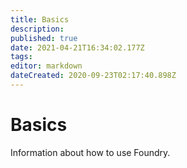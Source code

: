 ```yaml
---
title: Basics
description: 
published: true
date: 2021-04-21T16:34:02.177Z
tags: 
editor: markdown
dateCreated: 2020-09-23T02:17:40.898Z
---
```


# Basics
Information about how to use Foundry.